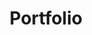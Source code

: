 ---
title: Portfolio
excerpt: SunConnector' Project
layout: collection
permalink: /portfolio/
collection: portfolio
author_profile: true
header:
    overlay_color : linear-gradient( to left, #7D5E5D 0%, #FFFFFF 0% )
entries_layout: grid
classes: wide
---
